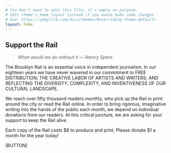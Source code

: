 ```yaml
---
# You don't need to edit this file, it's empty on purpose.
# Edit theme's home layout instead if you wanna make some changes
# See: https://jekyllrb.com/docs/themes/#overriding-theme-defaults
layout: home
---
```



## Support the Rail


> _What would we do without it — Nancy Spero_

The Brooklyn Rail is an essential voice in independent journalism. In our eighteen years we have never wavered in our commitment to FREE DISTRIBUTION; THE CREATIVE LABOR OF ARTISTS AND WRITERS; AND REFLECTING THE DIVERSITY, COMPLEXITY, AND INVENTIVENESS OF OUR CULTURAL LANDSCAPE.

We reach over fifty thousand readers monthly, who pick up the Rail in print around the city or read the Rail online. In order to bring rigorous, imaginative writing into the hands of the public each month, we depend on individual donations from our readers. At this critical juncture, we are asking for your support to keep the Rail alive.

Each copy of the Rail costs $8 to produce and print.
Please donate $1 a month for the year today!

[BUTTON]
